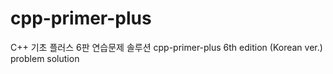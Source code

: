 # cpp-primer-plus
C++ 기초 플러스 6판 연습문제 솔루션
cpp-primer-plus 6th edition (Korean ver.) problem solution 
